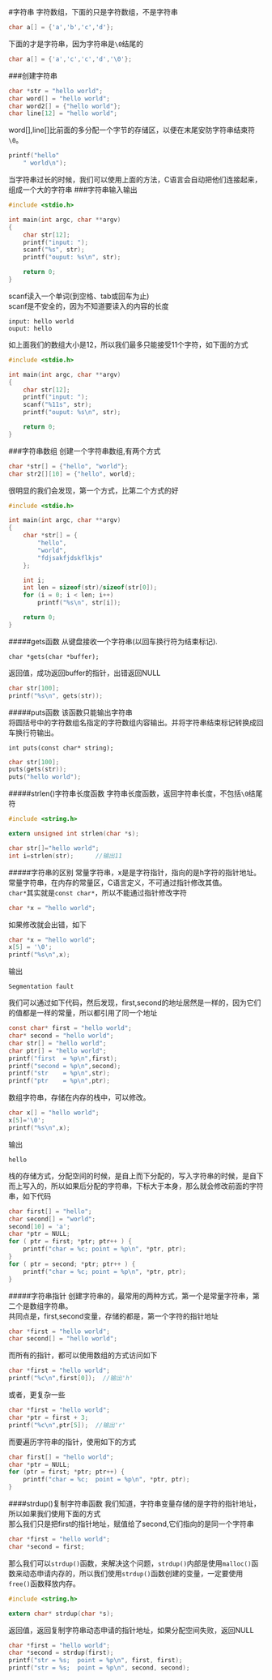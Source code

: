 #字符串
字符数组，下面的只是字符数组，不是字符串
```c
char a[] = {'a','b','c','d'};
```
下面的才是字符串，因为字符串是`\0`结尾的
```c
char a[] = {'a','c','c','d','\0'};
```
###创建字符串
```c
char *str = "hello world";
char word[] = "hello world";
char word2[] = {"hello world"};
char line[12] = "hello world";
```
word[],line[]比前面的多分配一个字节的存储区，以便在末尾安防字符串结束符`\0`。
```c
printf("hello"
	" world\n");
```
当字符串过长的时候，我们可以使用上面的方法，C语言会自动把他们连接起来，组成一个大的字符串
###字符串输入输出    
```c
#include <stdio.h>

int main(int argc, char **argv)
{
	char str[12];
	printf("input: ");
	scanf("%s", str);
	printf("ouput: %s\n", str);

	return 0;
}
```
scanf读入一个单词(到空格、tab或回车为止)           
scanf是不安全的，因为不知道要读入的内容的长度             
```text
input: hello world
ouput: hello
```
如上面我们的数组大小是12，所以我们最多只能接受11个字符，如下面的方式
```c
#include <stdio.h>

int main(int argc, char **argv)
{
	char str[12];
	printf("input: ");
	scanf("%11s", str);
	printf("ouput: %s\n", str);

	return 0;
}
```
###字符串数组
创建一个字符串数组,有两个方式
```c
char *str[] = {"hello", "world"};
char str2[][10] = {"hello", world};
```
很明显的我们会发现，第一个方式，比第二个方式的好
```c
#include <stdio.h>

int main(int argc, char **argv)
{
	char *str[] = {
		"hello", 
		"world",
		"fdjsakfjdskflkjs"
	};

	int i;
	int len = sizeof(str)/sizeof(str[0]);
	for (i = 0; i < len; i++)
		printf("%s\n", str[i]);

	return 0;
}
```       
#####gets函数
从键盘接收一个字符串(以回车换行符为结束标记).
```text
char *gets(char *buffer);
```
返回值，成功返回buffer的指针，出错返回NULL         
```c
char str[100];
printf("%s\n", gets(str));
```
#####puts函数
该函数只能输出字符串            
将圆括号中的字符数组名指定的字符数组内容输出。并将字符串结束标记转换成回车换行符输出。        
```text
int puts(const char* string);
```
```c
char str[100];
puts(gets(str));
puts("hello world");
```
#####strlen()字符串长度函数
字符串长度函数，返回字符串长度，不包括`\0`结尾符
```c
#include <string.h>

extern unsigned int strlen(char *s);
```
```c
char str[]="hello world";
int i=strlen(str);		//输出11
```
#####字符串的区别
常量字符串，x是是字符指针，指向的是h字符的指针地址。常量字符串，在内存的常量区，C语言定义，不可通过指针修改其值。             
`char*`其实就是`const char*`，所以不能通过指针修改字符           
```c
char *x = "hello world";
```
如果修改就会出错，如下
```c
char *x = "hello world";
x[5] = '\0';
printf("%s\n",x);
```
输出
```text
Segmentation fault
```
我们可以通过如下代码，然后发现，first,second的地址居然是一样的，因为它们的值都是一样的常量，所以都引用了同一个地址
```c
const char* first = "hello world";
char* second = "hello world";
char str[] = "hello world";
char ptr[] = "hello world";
printf("first  = %p\n",first);
printf("second = %p\n",second);
printf("str    = %p\n",str);
printf("ptr    = %p\n",ptr);
```
数组字符串，存储在内存的栈中，可以修改。
```c
char x[] = "hello world";
x[5]='\0';
printf("%s\n",x);
```
输出
```text
hello
```
栈的存储方式，分配空间的时候，是自上而下分配的，写入字符串的时候，是自下而上写入的，所以如果后分配的字符串，下标大于本身，那么就会修改前面的字符串，如下代码
```c
char first[] = "hello";
char second[] = "world";
second[10] = 'a';
char *ptr = NULL;
for ( ptr = first; *ptr; ptr++ ) {
	printf("char = %c; point = %p\n", *ptr, ptr);
}
for ( ptr = second; *ptr; ptr++ ) {
	printf("char = %c; point = %p\n", *ptr, ptr);
}
```
#####字符串指针
创建字符串的，最常用的两种方式，第一个是常量字符串，第二个是数组字符串。          
共同点是，first,second变量，存储的都是，第一个字符的指针地址
```c
char *first = "hello world";
char second[] = "hello world";
```
而所有的指针，都可以使用数组的方式访问如下
```c
char *first = "hello world";
printf("%c\n",first[0]);  //输出'h'
```
或者，更复杂一些
```c
char *first = "hello world";
char *ptr = first + 3;
printf("%c\n",ptr[5]);  //输出'r'
```
而要遍历字符串的指针，使用如下的方式
```c
char first[] = "hello world";
char *ptr = NULL;
for (ptr = first; *ptr; ptr++) {
	printf("char = %c;  point = %p\n", *ptr, ptr);
}
```
####strdup()复制字符串函数
我们知道，字符串变量存储的是字符的指针地址，所以如果我们使用下面的方式            
那么我们只是把first的指针地址，赋值给了second,它们指向的是同一个字符串
```c
char *first = "hello world";
char *second = first;
```
那么我们可以`strdup()`函数，来解决这个问题，`strdup()`内部是使用`malloc()`函数来动态申请内存的，所以我们使用`strdup()`函数创建的变量，一定要使用`free()`函数释放内存。
```c
#include <string.h>

extern char* strdup(char *s);
```
返回值，返回复制字符串动态申请的指针地址，如果分配空间失败，返回NULL         
```c
char *first = "hello world";
char *second = strdup(first);
printf("str = %s;  point = %p\n", first, first);
printf("str = %s;  point = %p\n", second, second);
```
